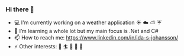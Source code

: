 ### Hi there 👋

- :computer: I'm currently working on a weather application :sunny: :cloud: :partly_sunny: :umbrella:
- 🌱 I’m learning a whole lot but my main focus is .Net and C#
- 📫 How to reach me: https://www.linkedin.com/in/ida-s-johansson/
- ⚡ Other interests: :ocean: :surfer: :pizza: :fork_and_knife: :art:

